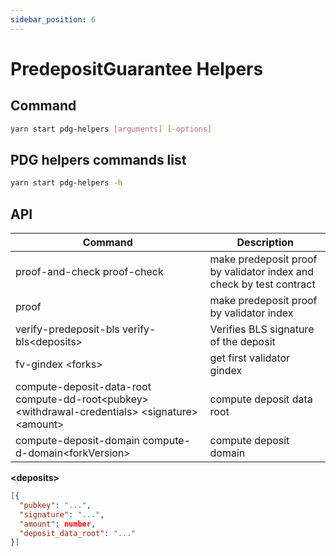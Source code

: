 ```yaml
---
sidebar_position: 6
---
```


# PredepositGuarantee Helpers

## Command

```bash
yarn start pdg-helpers [arguments] [-options]
```

## PDG helpers commands list

```bash
yarn start pdg-helpers -h
```

## API

| Command                                                                                             | Description                                                         |
| --------------------------------------------------------------------------------------------------- | ------------------------------------------------------------------- |
| proof-and-check proof-check                                                                         | make predeposit proof by validator index and check by test contract |
| proof                                                                                               | make predeposit proof by validator index                            |
| verify-predeposit-bls verify-bls\<deposits>                                                         | Verifies BLS signature of the deposit                               |
| fv-gindex \<forks>                                                                                  | get first validator gindex                                          |
| compute-deposit-data-root compute-dd-root\<pubkey> \<withdrawal-credentials> \<signature> \<amount> | compute deposit data root                                           |
| compute-deposit-domain compute-d-domain\<forkVersion>                                               | compute deposit domain                                              |

**\<deposits>**

```json
[{
  "pubkey": "...",
  "signature": "...",
  "amount": number,
  "deposit_data_root": "..."
}]
```
